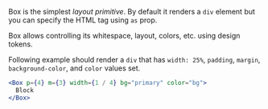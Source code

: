 Box is the simplest _layout primitive_. By default it renders a `div` element but you can specify the HTML tag using `as` prop.

Box allows controlling its whitespace, layout, colors, etc. using design tokens.

Following example should render a `div` that has `width: 25%`, `padding`, `margin`, `background-color`, and `color` values set.

```jsx
<Box p={4} m={3} width={1 / 4} bg="primary" color="bg">
  Block
</Box>
```

